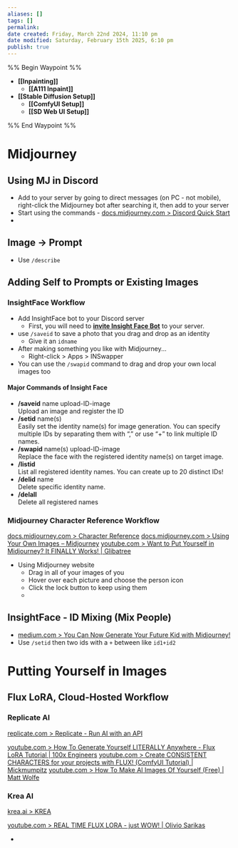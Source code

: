 ```yaml
---
aliases: []
tags: []
permalink:
date created: Friday, March 22nd 2024, 11:10 pm
date modified: Saturday, February 15th 2025, 6:10 pm
publish: true
---
```


%% Begin Waypoint %%
- **[[Inpainting]]**
	- **[[A111 Inpaint]]**
- **[[Stable Diffusion Setup]]**
	- **[[ComfyUI Setup]]**
	- **[[SD Web UI Setup]]**

%% End Waypoint %%

# Midjourney

## Using MJ in Discord

- Add to your server by going to direct messages (on PC - not mobile), right-click the Midjourney bot after searching it, then add to your server
- Start using the commands -  [docs.midjourney.com > Discord Quick Start](https://docs.midjourney.com/hc/en-us/articles/32631709682573-Discord-Quick-Start)
- 

## Image -> Prompt

- Use `/describe`

## Adding Self to Prompts or Existing Images

### InsightFace Workflow

- Add InsightFace bot to your Discord server
	- First, you will need to [**invite Insight Face Bot**](https://discord.com/oauth2/authorize?client_id=1090660574196674713&permissions=274877945856&scope=bot) to your server.
- use `/saveid` to save a photo that you drag and drop as an identity
	- Give it an `idname` 
- After making something you like with Midjourney...
	- Right-click > Apps > INSwapper
- You can use the `/swapid` command to drag and drop your own local images too

#### Major Commands of Insight Face

- **/saveid** name upload-ID-image  
    Upload an image and register the ID
- **/setid** name(s)  
    Easily set the identity name(s) for image generation. You can specify multiple IDs by separating them with “,” or use “+” to link multiple ID names.
- **/swapid** name(s) upload-ID-image  
    Replace the face with the registered identity name(s) on target image.
- **/listid**  
    List all registered identity names. You can create up to 20 distinct IDs!
- **/delid** name  
    Delete specific identity name.
- **/delall**  
    Delete all registered names

### Midjourney Character Reference Workflow

[docs.midjourney.com > Character Reference](https://docs.midjourney.com/hc/en-us/articles/32162917505293-Character-Reference)
[docs.midjourney.com > Using Your Own Images – Midjourney](https://docs.midjourney.com/hc/en-us/sections/32013397184397-Using-Your-Own-Images)
[youtube.com > Want to Put Yourself in Midjourney? It FINALLY Works! | Glibatree](https://www.youtube.com/watch?v=KwAwWjCRaCY&list=WL&index=10&t=100s)

- Using Midjourney website
	- Drag in all of your images of you
	- Hover over each picture and choose the person icon
	- Click the lock button to keep using them
	- 

## InsightFace - ID Mixing (Mix People)

- [medium.com > You Can Now Generate Your Future Kid with Midjourney!](https://medium.com/design-bootcamp/you-can-now-generate-an-image-resembling-your-future-kid-with-midjourney-980676890235)
- Use `/setid` then two ids with a `+` between like `id1+id2`

# Putting Yourself in Images

## Flux LoRA, Cloud-Hosted Workflow

### Replicate AI

[replicate.com > Replicate - Run AI with an API](https://replicate.com/)

[youtube.com > How To Generate Yourself LITERALLY Anywhere - Flux LoRA Tutorial | 100x Engineers](https://www.youtube.com/watch?v=sNpQ9ULDMoo&list=WL&index=3)
[youtube.com > Create CONSISTENT CHARACTERS for your projects with FLUX! (ComfyUI Tutorial) | Mickmumpitz](https://www.youtube.com/watch?v=MbQv8zoNEfY&list=WL&index=1)
[youtube.com > How To Make AI Images Of Yourself (Free) | Matt Wolfe](https://www.youtube.com/watch?v=_rjto4ix3rA&list=WL&index=7&t=165s)

### Krea AI

[krea.ai > KREA](https://www.krea.ai/)

[youtube.com > REAL TIME FLUX LORA - just WOW! | Olivio Sarikas](https://www.youtube.com/watch?v=F_dklbWouOQ&list=WL&index=4)

- 